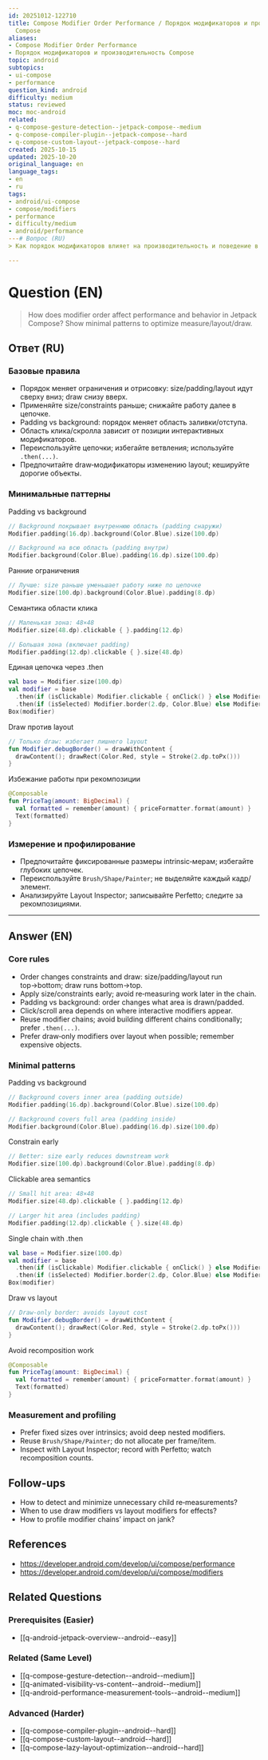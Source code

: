 ```yaml
---
id: 20251012-122710
title: Compose Modifier Order Performance / Порядок модификаторов и производительность
  Compose
aliases:
- Compose Modifier Order Performance
- Порядок модификаторов и производительность Compose
topic: android
subtopics:
- ui-compose
- performance
question_kind: android
difficulty: medium
status: reviewed
moc: moc-android
related:
- q-compose-gesture-detection--jetpack-compose--medium
- q-compose-compiler-plugin--jetpack-compose--hard
- q-compose-custom-layout--jetpack-compose--hard
created: 2025-10-15
updated: 2025-10-20
original_language: en
language_tags:
- en
- ru
tags:
- android/ui-compose
- compose/modifiers
- performance
- difficulty/medium
- android/performance
---# Вопрос (RU)
> Как порядок модификаторов влияет на производительность и поведение в Jetpack Compose? Покажите минимальные паттерны для оптимизации measure/layout/draw.

---
```


# Question (EN)
> How does modifier order affect performance and behavior in Jetpack Compose? Show minimal patterns to optimize measure/layout/draw.

## Ответ (RU)

### Базовые правила
- Порядок меняет ограничения и отрисовку: size/padding/layout идут сверху вниз; draw снизу вверх.
- Применяйте size/constraints раньше; снижайте работу далее в цепочке.
- Padding vs background: порядок меняет область заливки/отступа.
- Область клика/скролла зависит от позиции интерактивных модификаторов.
- Переиспользуйте цепочки; избегайте ветвления; используйте `.then(...)`.
- Предпочитайте draw‑модификаторы изменению layout; кешируйте дорогие объекты.

### Минимальные паттерны

Padding vs background
```kotlin
// Background покрывает внутреннюю область (padding снаружи)
Modifier.padding(16.dp).background(Color.Blue).size(100.dp)

// Background на всю область (padding внутри)
Modifier.background(Color.Blue).padding(16.dp).size(100.dp)
```

Ранние ограничения
```kotlin
// Лучше: size раньше уменьшает работу ниже по цепочке
Modifier.size(100.dp).background(Color.Blue).padding(8.dp)
```

Семантика области клика
```kotlin
// Маленькая зона: 48×48
Modifier.size(48.dp).clickable { }.padding(12.dp)

// Большая зона (включает padding)
Modifier.padding(12.dp).clickable { }.size(48.dp)
```

Единая цепочка через .then
```kotlin
val base = Modifier.size(100.dp)
val modifier = base
  .then(if (isClickable) Modifier.clickable { onClick() } else Modifier)
  .then(if (isSelected) Modifier.border(2.dp, Color.Blue) else Modifier)
Box(modifier)
```

Draw против layout
```kotlin
// Только draw: избегает лишнего layout
fun Modifier.debugBorder() = drawWithContent {
  drawContent(); drawRect(Color.Red, style = Stroke(2.dp.toPx()))
}
```

Избежание работы при рекомпозиции
```kotlin
@Composable
fun PriceTag(amount: BigDecimal) {
  val formatted = remember(amount) { priceFormatter.format(amount) }
  Text(formatted)
}
```

### Измерение и профилирование
- Предпочитайте фиксированные размеры intrinsic‑мерам; избегайте глубоких цепочек.
- Переиспользуйте `Brush/Shape/Painter`; не выделяйте каждый кадр/элемент.
- Анализируйте Layout Inspector; записывайте Perfetto; следите за рекомпозициями.

---

## Answer (EN)

### Core rules
- Order changes constraints and draw: size/padding/layout run top→bottom; draw runs bottom→top.
- Apply size/constraints early; avoid re‑measuring work later in the chain.
- Padding vs background: order changes what area is drawn/padded.
- Click/scroll area depends on where interactive modifiers appear.
- Reuse modifier chains; avoid building different chains conditionally; prefer `.then(...)`.
- Prefer draw‑only modifiers over layout when possible; remember expensive objects.

### Minimal patterns

Padding vs background
```kotlin
// Background covers inner area (padding outside)
Modifier.padding(16.dp).background(Color.Blue).size(100.dp)

// Background covers full area (padding inside)
Modifier.background(Color.Blue).padding(16.dp).size(100.dp)
```

Constrain early
```kotlin
// Better: size early reduces downstream work
Modifier.size(100.dp).background(Color.Blue).padding(8.dp)
```

Clickable area semantics
```kotlin
// Small hit area: 48×48
Modifier.size(48.dp).clickable { }.padding(12.dp)

// Larger hit area (includes padding)
Modifier.padding(12.dp).clickable { }.size(48.dp)
```

Single chain with .then
```kotlin
val base = Modifier.size(100.dp)
val modifier = base
  .then(if (isClickable) Modifier.clickable { onClick() } else Modifier)
  .then(if (isSelected) Modifier.border(2.dp, Color.Blue) else Modifier)
Box(modifier)
```

Draw vs layout
```kotlin
// Draw‑only border: avoids layout cost
fun Modifier.debugBorder() = drawWithContent {
  drawContent(); drawRect(Color.Red, style = Stroke(2.dp.toPx()))
}
```

Avoid recomposition work
```kotlin
@Composable
fun PriceTag(amount: BigDecimal) {
  val formatted = remember(amount) { priceFormatter.format(amount) }
  Text(formatted)
}
```

### Measurement and profiling
- Prefer fixed sizes over intrinsics; avoid deep nested modifiers.
- Reuse `Brush/Shape/Painter`; do not allocate per frame/item.
- Inspect with Layout Inspector; record with Perfetto; watch recomposition counts.

## Follow-ups
- How to detect and minimize unnecessary child re‑measurements?
- When to use draw modifiers vs layout modifiers for effects?
- How to profile modifier chains’ impact on jank?

## References
- https://developer.android.com/develop/ui/compose/performance
- https://developer.android.com/develop/ui/compose/modifiers

## Related Questions

### Prerequisites (Easier)
- [[q-android-jetpack-overview--android--easy]]

### Related (Same Level)
- [[q-compose-gesture-detection--android--medium]]
- [[q-animated-visibility-vs-content--android--medium]]
- [[q-android-performance-measurement-tools--android--medium]]

### Advanced (Harder)
- [[q-compose-compiler-plugin--android--hard]]
- [[q-compose-custom-layout--android--hard]]
- [[q-compose-lazy-layout-optimization--android--hard]]

